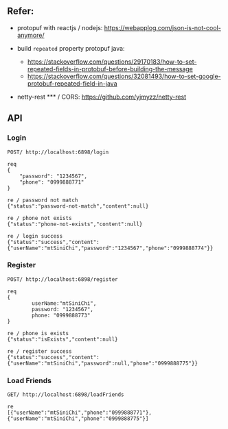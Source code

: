 ## Refer:

- protopuf with reactjs / nodejs: https://webapplog.com/json-is-not-cool-anymore/

- build `repeated` property protopuf java:

  - https://stackoverflow.com/questions/29170183/how-to-set-repeated-fields-in-protobuf-before-building-the-message
  - https://stackoverflow.com/questions/32081493/how-to-set-google-protobuf-repeated-field-in-java


- netty-rest *** / CORS: https://github.com/yjmyzz/netty-rest


## API

### Login

```
POST/ http://localhost:6898/login

req
{
	"password": "1234567",
	"phone": "0999888771"
}

re / password not match
{"status":"password-not-match","content":null}

re / phone not exists
{"status":"phone-not-exists","content":null}

re / login success
{"status":"success","content":{"userName":"mtSiniChi","password":"1234567","phone":"0999888774"}}

```

### Register

```
POST/ http://localhost:6898/register

req
{
        userName:"mtSiniChi",
        password: "1234567",
        phone: "0999888773"
}

re / phone is exists
{"status":"isExists","content":null}

re / register success
{"status":"success","content":{"userName":"mtSiniChi","password":null,"phone":"0999888775"}}

```

### Load Friends

```
GET/ http://localhost:6898/loadFriends

re
[{"userName":"mtSiniChi","phone":"0999888771"},{"userName":"mtSiniChi","phone":"0999888775"}]

```